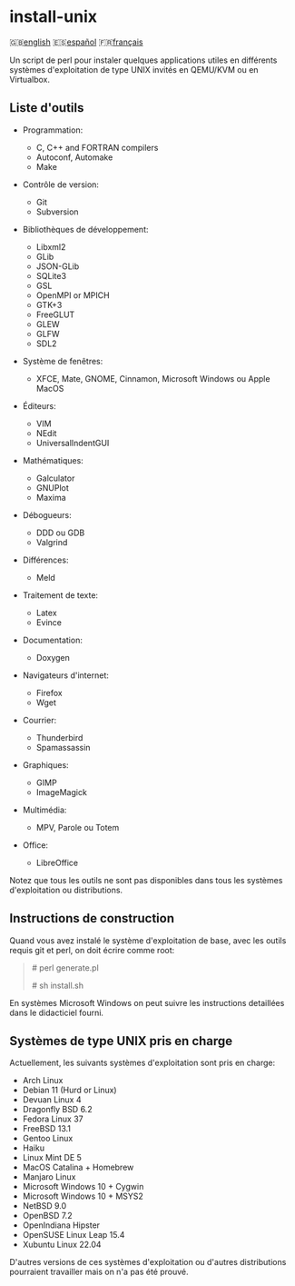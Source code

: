 install-unix
============

:gb:[english](README.md) :es:[español](README.es.md)
:fr:[français](README.fr.md)

Un script de perl pour instaler quelques applications utiles en différents
systèmes d'exploitation de type UNIX invités en QEMU/KVM ou en Virtualbox.

Liste d'outils
--------------

* Programmation:
  * C, C++ and FORTRAN compilers
  * Autoconf, Automake
  * Make  

* Contrôle de version:
  * Git
  * Subversion

* Bibliothèques de développement:
  * Libxml2
  * GLib
  * JSON-GLib
  * SQLite3
  * GSL
  * OpenMPI or MPICH
  * GTK+3
  * FreeGLUT
  * GLEW
  * GLFW
  * SDL2

* Système de fenêtres:
  * XFCE, Mate, GNOME, Cinnamon, Microsoft Windows ou Apple MacOS

* Éditeurs:
  * VIM
  * NEdit
  * UniversalIndentGUI

* Mathématiques:
  * Galculator
  * GNUPlot
  * Maxima

* Débogueurs:
  * DDD ou GDB
  * Valgrind

* Différences:
  * Meld

* Traitement de texte:
  * Latex
  * Evince

* Documentation:
  * Doxygen

* Navigateurs d'internet:
  * Firefox
  * Wget

* Courrier:
  * Thunderbird
  * Spamassassin

* Graphiques:
  * GIMP
  * ImageMagick

* Multimédia:
  * MPV, Parole ou Totem

* Office:
  * LibreOffice

Notez que tous les outils ne sont pas disponibles dans tous les systèmes
d'exploitation ou distributions.

Instructions de construction
----------------------------

Quand vous avez instalé le système d'exploitation de base, avec les outils
requis git et perl, on doit écrire comme root:

> \# perl generate.pl
>
> \# sh install.sh

En systèmes Microsoft Windows on peut suivre les instructions detaillées dans le
didacticiel fourni.

Systèmes de type UNIX pris en charge
------------------------------------

Actuellement, les suivants systèmes d'exploitation sont pris en charge:

* Arch Linux
* Debian 11 (Hurd or Linux) 
* Devuan Linux 4
* Dragonfly BSD 6.2
* Fedora Linux 37
* FreeBSD 13.1
* Gentoo Linux
* Haiku
* Linux Mint DE 5
* MacOS Catalina + Homebrew
* Manjaro Linux
* Microsoft Windows 10 + Cygwin
* Microsoft Windows 10 + MSYS2
* NetBSD 9.0
* OpenBSD 7.2
* OpenIndiana Hipster
* OpenSUSE Linux Leap 15.4
* Xubuntu Linux 22.04

D'autres versions de ces systèmes d'exploitation ou d'autres distributions
pourraient travailler mais on n'a pas été prouvé.
